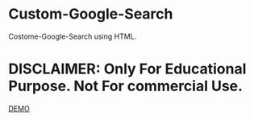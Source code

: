 # Custom-Google-Search
Costome-Google-Search using HTML.

# DISCLAIMER: Only For Educational Purpose. Not For commercial Use.

[DEMO](https://mohammedusmanegani.github.io/Costome-Google-Search)
